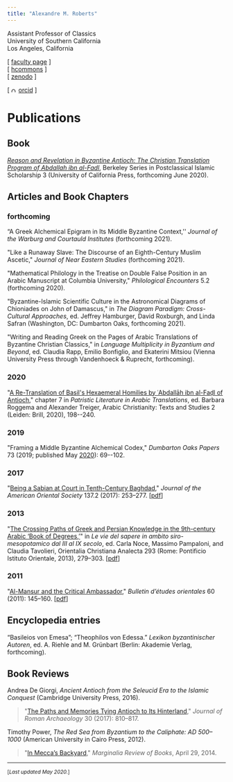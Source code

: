 ```yaml
---
title: "Alexandre M. Roberts"
---
```


Assistant Professor of Classics  
University of Southern California  
Los Angeles, California  

[ [faculty page](http://dornsife.usc.edu/cf/clas/clas_faculty_display.cfm?Person_ID=1081060) ]  
[ [hcommons](https://hcommons.org/members/amroberts/) ]  
[ [zenodo](https://zenodo.org/communities/amroberts/search?page=1&size=20) ]  
<div itemscope itemtype="https://schema.org/Person">[ <a itemprop="sameAs" content="https://orcid.org/0000-0002-6648-5392" href="https://orcid.org/0000-0002-6648-5392" target="orcid.widget" rel="noopener noreferrer" style="vertical-align:top;"><img src="https://orcid.org/sites/default/files/images/orcid_16x16.png" style="width:.7em;margin-right:.5em;" alt="ORCID iD icon">orcid</a> ]</div>

# Publications

[AbF-book]: https://www.ucpress.edu/book/9780520343498/

[Roberts-2020-Re-Translation]: https://doi.org/10.1163/9789004415041_009

[Roberts-2017-JRA-review-of-de-giorgi]: https://doi.org/10.1017/S1047759400074845

[Roberts-2017-JAOS-Sabians]: https://doi.org/10.5281/zenodo.893166

[Roberts-2017-JAOS-Sabians-pub]: https://www.jstor.org/stable/10.7817/jameroriesoci.137.2.0253

[Roberts-2013-OCA-Crossing-Paths]: https://doi.org/10.5281/zenodo.893168

[Roberts-2013-OCA-Crossing-Paths-pub]: http://www.worldcat.org/oclc/849906618

[Roberts-2011-BEO60-Mansur]: https://doi.org/10.5281/zenodo.893170

[Roberts-2011-BEO60-Mansur-pub]: https://doi.org/10.4000/beo.406

[Roberts-2014-Marginalia-Red-Sea]: http://marginalia.lareviewofbooks.org/in-meccas-backyard-by-alexandre-m-roberts/

[BE-salamander-article]: http://beheco.oxfordjournals.org/content/19/3/621

## Book

[*Reason and Revelation in Byzantine Antioch: The Christian Translation Program of Abdallah ibn al-Fadl*][AbF-book], Berkeley Series in Postclassical Islamic Scholarship 3 (University of California Press, forthcoming June 2020).

## Articles and Book Chapters

### forthcoming

“A Greek Alchemical Epigram in Its Middle Byzantine Context,'' 
*Journal of the Warburg and Courtauld Institutes* (forthcoming 2021).

"Like a Runaway Slave: The Discourse of an Eighth-Century Muslim Ascetic,"
*Journal of Near Eastern Studies* (forthcoming 2021).

"Mathematical Philology in the Treatise on Double False Position in an Arabic Manuscript at Columbia University,"
*Philological Encounters* 5.2 (forthcoming 2020).

"Byzantine-Islamic Scientific Culture in the Astronomical Diagrams of Chioniades on John of Damascus,"
in
*The Diagram Paradigm: Cross-Cultural Approaches*,
ed.
Jeffrey Hamburger,
David Roxburgh,
and
Linda Safran
(Washington, DC: Dumbarton Oaks,
forthcoming 2021).

"Writing and Reading Greek on the Pages of Arabic Translations of Byzantine Christian Classics,"
in
*Language Multiplicity in Byzantium and Beyond*, 
ed. 
Claudia Rapp, Emilio Bonfiglio, and Ekaterini Mitsiou 
(Vienna University Press through Vandenhoeck \& Ruprecht, forthcoming).

### 2020 ###

"[A Re-Translation of Basil's Hexaemeral Homilies by ʿAbdallāh ibn al-Faḍl of Antioch][Roberts-2020-Re-Translation],"
chapter 7
in
*Patristic Literature in Arabic Translations*, 
ed. Barbara Roggema and Alexander Treiger,
Arabic Christianity: Texts and Studies 2 
(Leiden: Brill, 2020), 198--240.

### 2019 ###

"Framing a Middle Byzantine Alchemical Codex,"
*Dumbarton Oaks Papers* 73 (2019; published May [2020](https://www.hup.harvard.edu/catalog.php?isbn=9780884024637)): 69--102.

### 2017 ###

"[Being a Sabian at Court in Tenth-Century Baghdad][Roberts-2017-JAOS-Sabians-pub],"
*Journal of the American Oriental Society* 137.2 (2017): 253–277. [[pdf][Roberts-2017-JAOS-Sabians]]


### 2013

"[The Crossing Paths of Greek and Persian Knowledge in the 9th-century Arabic ‘Book of Degrees,’][Roberts-2013-OCA-Crossing-Paths-pub]"
in
*Le vie del sapere in ambito siro-mesopotamico dal III al IX secolo*, 
ed. Carla Noce, Massimo Pampaloni, and Claudia Tavolieri, 
Orientalia Christiana Analecta 293 (Rome: Pontificio Istituto Orientale, 
2013), 279–303. [[pdf][Roberts-2013-OCA-Crossing-Paths]]


### 2011

"[Al-Mansur and the Critical Ambassador][Roberts-2011-BEO60-Mansur-pub],"
*Bulletin d’études orientales* 60 (2011): 145–160. [[pdf][Roberts-2011-BEO60-Mansur]]


## Encyclopedia entries

“Basileios von Emesa”; “Theophilos von Edessa.”
*Lexikon byzantinischer Autoren*, ed. A. Riehle and M. Grünbart (Berlin: 
Akademie Verlag, forthcoming).

## Book Reviews

Andrea De Giorgi, *Ancient Antioch from the Seleucid Era to the Islamic Conquest* (Cambridge University Press, 2016).

> "[The Paths and Memories Tying Antioch to Its 
> Hinterland][Roberts-2017-JRA-review-of-de-giorgi],"
> *Journal of Roman Archaeology* 30 (2017): 810–817.

Timothy Power, *The Red Sea from Byzantium to the Caliphate: AD 500–1000* (American University in Cairo Press, 2012).  

> "[In Mecca’s Backyard][Roberts-2014-Marginalia-Red-Sea],"
> *Marginalia Review of Books*, April 29, 2014.

-------

<small>[*Last updated May 2020.*]</small>

